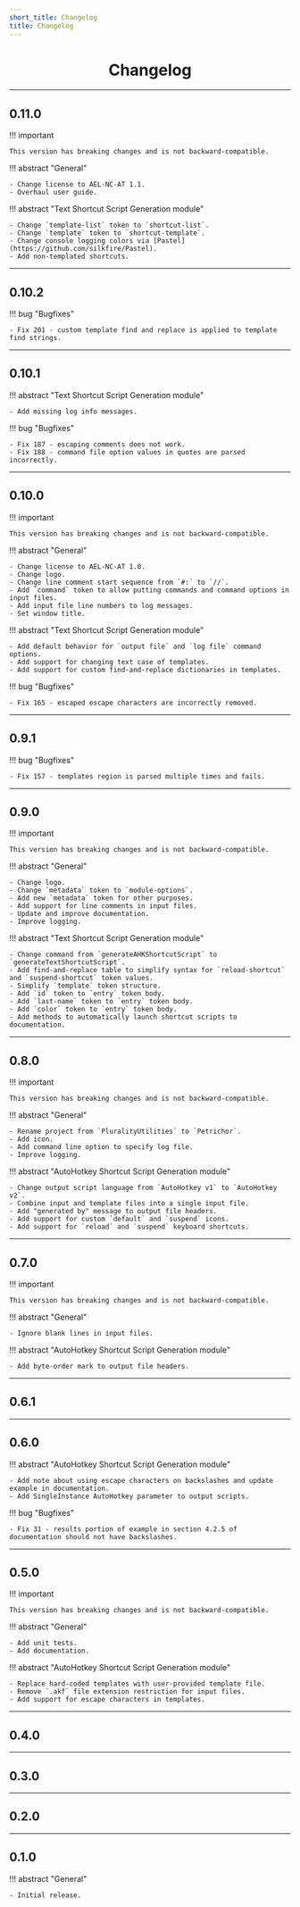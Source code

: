 ```yaml
---
short_title: Changelog
title: Changelog
---
```


<h1 align="center">Changelog</h1>

---
## 0.11.0

!!! important

	This version has breaking changes and is not backward-compatible.

!!! abstract "General"

	- Change license to AEL-NC-AT 1.1.
	- Overhaul user guide.

!!! abstract "Text Shortcut Script Generation module"

	- Change `template-list` token to `shortcut-list`.
	- Change `template` token to `shortcut-template`.
	- Change console logging colors via [Pastel](https://github.com/silkfire/Pastel).
	- Add non-templated shortcuts.


---
## 0.10.2

!!! bug "Bugfixes"

	- Fix 201 - custom template find and replace is applied to template find strings.


---
## 0.10.1

!!! abstract "Text Shortcut Script Generation module"

	- Add missing log info messages.

!!! bug "Bugfixes"

	- Fix 187 - escaping comments does not work.
	- Fix 188 - command file option values in quotes are parsed incorrectly.


---
## 0.10.0

!!! important

	This version has breaking changes and is not backward-compatible.

!!! abstract "General"

	- Change license to AEL-NC-AT 1.0.
	- Change logo.
	- Change line comment start sequence from `#:` to `//`.
	- Add `command` token to allow putting commands and command options in input files.
	- Add input file line numbers to log messages.
	- Set window title.

!!! abstract "Text Shortcut Script Generation module"

	- Add default behavior for `output file` and `log file` command options.
	- Add support for changing text case of templates.
	- Add support for custom find-and-replace dictionaries in templates.

!!! bug "Bugfixes"

	- Fix 165 - escaped escape characters are incorrectly removed.


---
## 0.9.1

!!! bug "Bugfixes"

	- Fix 157 - templates region is parsed multiple times and fails.


---
## 0.9.0

!!! important

	This version has breaking changes and is not backward-compatible.

!!! abstract "General"

	- Change logo.
	- Change `metadata` token to `module-options`.
	- Add new `metadata` token for other purposes.
	- Add support for line comments in input files.
	- Update and improve documentation.
	- Improve logging.

!!! abstract "Text Shortcut Script Generation module"

	- Change command from `generateAHKShortcutScript` to `generateTextShortcutScript`.
	- Add find-and-replace table to simplify syntax for `reload-shortcut` and `suspend-shortcut` token values.
	- Simplify `template` token structure.
	- Add `id` token to `entry` token body.
	- Add `last-name` token to `entry` token body.
	- Add `color` token to `entry` token body.
	- Add methods to automatically launch shortcut scripts to documentation.


---
## 0.8.0

!!! important

	This version has breaking changes and is not backward-compatible.

!!! abstract "General"

	- Rename project from `PluralityUtilities` to `Petrichor`.
	- Add icon.
	- Add command line option to specify log file.
	- Improve logging.

!!! abstract "AutoHotkey Shortcut Script Generation module"

	- Change output script language from `AutoHotkey v1` to `AutoHotkey v2`.
	- Combine input and template files into a single input file.
	- Add "generated by" message to output file headers.
	- Add support for custom `default` and `suspend` icons.
	- Add support for `reload` and `suspend` keyboard shortcuts.


---
## 0.7.0

!!! important

	This version has breaking changes and is not backward-compatible.

!!! abstract "General"

	- Ignore blank lines in input files.

!!! abstract "AutoHotkey Shortcut Script Generation module"

	- Add byte-order mark to output file headers.


---
## 0.6.1


---
## 0.6.0

!!! abstract "AutoHotkey Shortcut Script Generation module"

	- Add note about using escape characters on backslashes and update example in documentation.
	- Add SingleInstance AutoHotkey parameter to output scripts.

!!! bug "Bugfixes"

	- Fix 31 - results portion of example in section 4.2.5 of documentation should not have backslashes.


---
## 0.5.0

!!! important

	This version has breaking changes and is not backward-compatible.

!!! abstract "General"

	- Add unit tests.
	- Add documentation.

!!! abstract "AutoHotkey Shortcut Script Generation module"

	- Replace hard-coded templates with user-provided template file.
	- Remove `.akf` file extension restriction for input files.
	- Add support for escape characters in templates.


---
## 0.4.0


---
## 0.3.0


---
## 0.2.0


---
## 0.1.0

!!! abstract "General"

	- Initial release.
